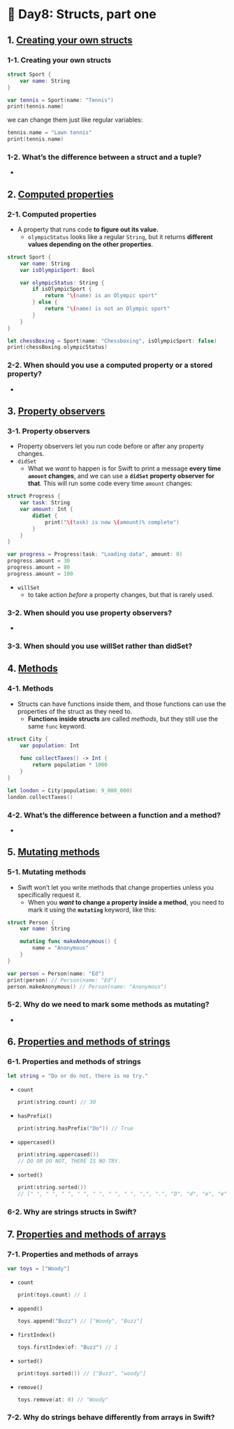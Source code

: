 # 🎯 Day8: Structs, part one

## 1. [Creating your own structs](https://www.hackingwithswift.com/sixty/7/1/creating-your-own-structs)

### 1-1. Creating your own structs

```swift
struct Sport {
	var name: String
}
```

```swift
var tennis = Sport(name: "Tennis")
print(tennis.name)
```

we can change them just like regular variables:

```swift
tennis.name = "Lawn tennis"
print(tennis.name)
```



### 1-2. What’s the difference between a struct and a tuple?

- 






## 2. [Computed properties](https://www.hackingwithswift.com/sixty/7/2/computed-properties)

### 2-1. Computed properties

- A property that runs code **to figure out its value.**
  - `olympicStatus` looks like a regular `String`, but it returns **different values depending on the other properties**.

```swift
struct Sport {
    var name: String
    var isOlympicSport: Bool

    var olympicStatus: String {
        if isOlympicSport {
            return "\(name) is an Olympic sport"
        } else {
            return "\(name) is not an Olympic sport"
        }
    }
}
```

```swift
let chessBoxing = Sport(name: "Chessboxing", isOlympicSport: false)
print(chessBoxing.olympicStatus)
```



### 2-2. When should you use a computed property or a stored property?

- 





## 3. [Property observers](https://www.hackingwithswift.com/sixty/7/3/property-observers)

### 3-1. Property observers

- Property observers let you run code before or after any property changes. 
- `didSet`
  -  What we *want* to happen is for Swift to print a message **every time `amount` changes**, and we can use a **`didSet` property observer for that**. This will run some code every time `amount` changes:


```swift
struct Progress {
    var task: String
    var amount: Int {
        didSet {
            print("\(task) is now \(amount)% complete")
        }
    }
}
```

```swift
var progress = Progress(task: "Loading data", amount: 0)
progress.amount = 30
progress.amount = 80
progress.amount = 100
```

- `willSet`
  - to take action *before* a property changes, but that is rarely used.



### 3-2. When should you use property observers?

- 

### 3-3. When should you use willSet rather than didSet?






## 4. [Methods](https://www.hackingwithswift.com/sixty/7/4/methods)

### 4-1. Methods

- Structs can have functions inside them, and those functions can use the properties of the struct as they need to. 
  - **Functions inside structs** are called *methods*, but they still use the same `func` keyword.

```swift
struct City {
    var population: Int
    
    func collectTaxes() -> Int {
        return population * 1000
    }
}
```

```swift
let london = City(population: 9_000_000)
london.collectTaxes()
```



### 4-2. What’s the difference between a function and a method?

- 





## 5. [Mutating methods](https://www.hackingwithswift.com/sixty/7/5/mutating-methods)

### 5-1. Mutating methods

- Swift won’t let you write methods that change properties unless you specifically request it.
  - When you ***want* to change a property inside a method**, you need to mark it using the **`mutating`** keyword, like this:

```swift
struct Person {
    var name: String

    mutating func makeAnonymous() {
        name = "Anonymous"
    }
}
```

```swift
var person = Person(name: "Ed")
print(person) // Person(name: "Ed")
person.makeAnonymous() // Person(name: "Anonymous")
```



### 5-2. Why do we need to mark some methods as mutating?

-  



## 6. [Properties and methods of strings](https://www.hackingwithswift.com/sixty/7/6/properties-and-methods-of-strings)

### 6-1. Properties and methods of strings

```swift
let string = "Do or do not, there is no try."
```

- `count`

  ```swift
  print(string.count) // 30
  ```

- `hasPrefix()`

  ```swift
  print(string.hasPrefix("Do")) // True
  ```

- `uppercased()`

  ```swift
  print(string.uppercased())
  // DO OR DO NOT, THERE IS NO TRY.
  ```

- `sorted()`

  ```swift
  print(string.sorted())
  // [" ", " ", " ", " ", " ", " ", " ", ",", ".", "D", "d", "e", "e", "h", "i", "n", "n", "o", "o", "o", "o", "o", "r", "r", "r", "s", "t", "t", "t", "y"]
  ```

  





### 6-2. Why are strings structs in Swift?



## 7. [Properties and methods of arrays](https://www.hackingwithswift.com/sixty/7/7/properties-and-methods-of-arrays)

### 7-1. Properties and methods of arrays

```swift
var toys = ["Woody"]
```

- `count`

  ```swift
  print(toys.count) // 1
  ```

- `append()`

  ```swift
  toys.append("Buzz") // ["Woody", "Buzz"]
  ```

- `firstIndex()`

  ```swift
  toys.firstIndex(of: "Buzz") // 1
  ```

- `sorted()`

  ```swift
  print(toys.sorted()) // ["Buzz", "woody"]
  ```

- `remove()`

  ```swift
  toys.remove(at: 0) // "Woody"
  ```

  

### 7-2. Why do strings behave differently from arrays in Swift?

